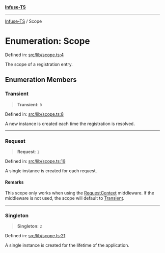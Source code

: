 [**Infuse-TS**](../README.md)

***

[Infuse-TS](../README.md) / Scope

# Enumeration: Scope

Defined in: [src/lib/scope.ts:4](https://github.com/D-Kay6/Infuse-TS/blob/1387e3f339bea91025c5da407e0b7dff28feffb5/src/lib/scope.ts#L4)

The scope of a registration entry.

## Enumeration Members

### Transient

> **Transient**: `0`

Defined in: [src/lib/scope.ts:8](https://github.com/D-Kay6/Infuse-TS/blob/1387e3f339bea91025c5da407e0b7dff28feffb5/src/lib/scope.ts#L8)

A new instance is created each time the registration is resolved.

***

### Request

> **Request**: `1`

Defined in: [src/lib/scope.ts:16](https://github.com/D-Kay6/Infuse-TS/blob/1387e3f339bea91025c5da407e0b7dff28feffb5/src/lib/scope.ts#L16)

A single instance is created for each request.

#### Remarks

This scope only works when using the [RequestContext](../classes/RequestContext.md) middleware.
If the middleware is not used, the scope will default to [Transient](#transient).

***

### Singleton

> **Singleton**: `2`

Defined in: [src/lib/scope.ts:21](https://github.com/D-Kay6/Infuse-TS/blob/1387e3f339bea91025c5da407e0b7dff28feffb5/src/lib/scope.ts#L21)

A single instance is created for the lifetime of the application.
